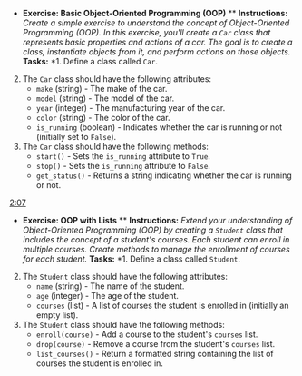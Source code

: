 * **Exercise: Basic Object-Oriented Programming (OOP)** ** **Instructions:** *Create a simple exercise to understand the concept of Object-Oriented Programming (OOP). In this exercise, you'll create a `Car` class that represents basic properties and actions of a car. The goal is to create a class, instantiate objects from it, and perform actions on those objects.* **Tasks:** *1. Define a class called `Car`.

2. The `Car` class should have the following attributes:
   - `make` (string) - The make of the car.
   - `model` (string) - The model of the car.
   - `year` (integer) - The manufacturing year of the car.
   - `color` (string) - The color of the car.
   - `is_running` (boolean) - Indicates whether the car is running or not (initially set to `False`).
3. The `Car` class should have the following methods:
   - `start()` - Sets the `is_running` attribute to `True`.
   - `stop()` - Sets the `is_running` attribute to `False`.
   - `get_status()` - Returns a string indicating whether the car is running or not.

[2:07](https://p23e02.slack.com/archives/C05G17U8WT1/p1693224425399329)

* **Exercise: OOP with Lists** ** **Instructions:** *Extend your understanding of Object-Oriented Programming (OOP) by creating a `Student` class that includes the concept of a student's courses. Each student can enroll in multiple courses. Create methods to manage the enrollment of courses for each student.* **Tasks:** *1. Define a class called `Student`.

2. The `Student` class should have the following attributes:
   - `name` (string) - The name of the student.
   - `age` (integer) - The age of the student.
   - `courses` (list) - A list of courses the student is enrolled in (initially an empty list).
3. The `Student` class should have the following methods:
   - `enroll(course)` - Add a course to the student's `courses` list.
   - `drop(course)` - Remove a course from the student's `courses` list.
   - `list_courses()` - Return a formatted string containing the list of courses the student is enrolled in.
